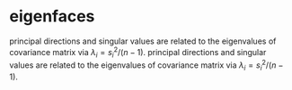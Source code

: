 # eigenfaces
principal directions and singular values are related to the eigenvalues of covariance matrix via $\lambda_i=s_i^2/(n-1).$
principal directions and singular values are related to the eigenvalues of covariance matrix via $\lambda_i=s_i^2/(n-1).$